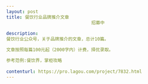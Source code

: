```yaml
---                
layout: post       
title: 餐饮行业品牌推介文章
                                招募中
           
description: 
餐饮行业公众号，关于品牌推介的文章，总计10篇。

文章按照每篇100元起（2000字内）计费，择优录取。

参考范例:餐饮界，掌柜攻略
     
contenturl: https://pro.lagou.com/project/7832.html      
---                 
```

